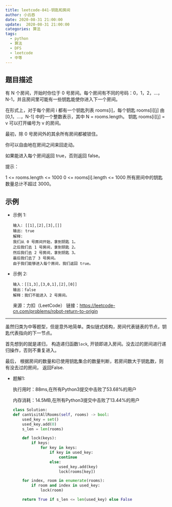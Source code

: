 ```yaml
---
title: leetcode-841-钥匙和房间
author: 小云吞
date: 2020-08-31 21:00:00
update:  2020-08-31 21:00:00
categories: 算法
tags: 
  - python
  - 算法
  - DFS
  - leetcode
  - 中等
---
```


## 题目描述
有 N 个房间，开始时你位于 0 号房间。每个房间有不同的号码：0，1，2，...，N-1，并且房间里可能有一些钥匙能使你进入下一个房间。

在形式上，对于每个房间 i 都有一个钥匙列表 rooms[i]，每个钥匙 rooms[i][j] 由 [0,1，...，N-1] 中的一个整数表示，其中 N = rooms.length。 钥匙 rooms[i][j] = v 可以打开编号为 v 的房间。

最初，除 0 号房间外的其余所有房间都被锁住。

你可以自由地在房间之间来回走动。

如果能进入每个房间返回 true，否则返回 false。

提示：

1 <= rooms.length <= 1000
0 <= rooms[i].length <= 1000
所有房间中的钥匙数量总计不超过 3000。

## 示例
- 示例 1:
    ```
    输入: [[1],[2],[3],[]]
    输出: true
    解释:  
    我们从 0 号房间开始，拿到钥匙 1。
    之后我们去 1 号房间，拿到钥匙 2。
    然后我们去 2 号房间，拿到钥匙 3。
    最后我们去了 3 号房间。
    由于我们能够进入每个房间，我们返回 true。
    ```
- 示例 2:
    ```
    输入：[[1,3],[3,0,1],[2],[0]]
    输出：false
    解释：我们不能进入 2 号房间。
    ```

    来源：力扣（LeetCode）
    链接：https://leetcode-cn.com/problems/robot-return-to-origin
    

---
虽然归类为中等题型，但是意外地简单。类似链式结构，房间代表链表的节点，钥匙代表指向的下一节点。

首先想到的就是递归， 构造递归函数`lock`, 开锁即进入房间。没去过的房间进行递归操作，否则不重复进入。

最后， 根据房间的数量和已使用钥匙集合的数量判断，若房间数大于钥匙数，则有没去过的房间， 返回False.

- 题解1:

    执行用时：88ms,在所有Python3提交中击败了53.68%的用户

    内存消耗：14.5MB,在所有Python3提交中击败了13.44%的用户

    ```python
    class Solution:
    def canVisitAllRooms(self, rooms) -> bool:
        used_key = set()
        used_key.add(0)
        s_len = len(rooms)

        def lock(keys):
            if keys:
                for key in keys:
                    if key in used_key:
                        continue
                    else:
                        used_key.add(key)
                        lock(rooms[key])

        for index, room in enumerate(rooms):
            if room and index in used_key:
                lock(room)

        return True if s_len <= len(used_key) else False
    ```
